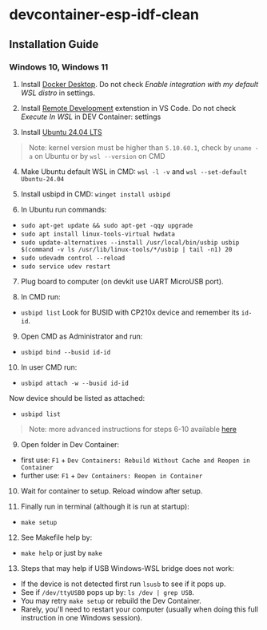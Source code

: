 # devcontainer-esp-idf-clean

## Installation Guide

### Windows 10, Windows 11

1. Install [Docker Desktop](https://www.docker.com/products/docker-desktop/). Do not check *Enable integration with my default WSL distro* in settings.

2. Install [Remote Development](https://marketplace.visualstudio.com/items?itemName=ms-vscode-remote.vscode-remote-extensionpack) extenstion in VS Code. Do not check *Execute In WSL* in DEV Container: settings

3. Install [Ubuntu 24.04 LTS](https://apps.microsoft.com/detail/9nz3klhxdjp5?hl=pl-pl&gl=PL)
> Note: kernel version must be higher than `5.10.60.1`, check by `uname -a` on Ubuntu or by `wsl --version` on CMD

4. Make Ubuntu default WSL in CMD: `wsl -l -v` and `wsl --set-default Ubuntu-24.04`

5. Install usbipd in CMD: `winget install usbipd`

6. In Ubuntu run commands:
- `sudo apt-get update && sudo apt-get -qqy upgrade`
- `sudo apt install linux-tools-virtual hwdata`
- `sudo update-alternatives --install /usr/local/bin/usbip usbip $(command -v ls /usr/lib/linux-tools/*/usbip | tail -n1) 20`
- `sudo udevadm control --reload`
- `sudo service udev restart`

7. Plug board to computer (on devkit use UART MicroUSB port).

8. In CMD run:
- `usbipd list`
    Look for BUSID with CP210x device and remember its `id-id`.

9. Open CMD as Administrator and run:
- `usbipd bind --busid id-id`

10. In user CMD run:
- `usbipd attach -w --busid id-id`

Now device should be listed as attached:
- `usbipd list`

> Note: more advanced instructions for steps 6-10 available [here](https://github.com/dorssel/usbipd-win/wiki/WSL-support)

9. Open folder in Dev Container:
- first use: `F1` + `Dev Containers: Rebuild Without Cache and Reopen in Container`
- further use: `F1` + `Dev Containers: Reopen in Container`

10. Wait for container to setup. Reload window after setup.

11. Finally run in terminal (although it is run at startup):
- `make setup`

12. See Makefile help by:
- `make help` or just by `make`

13. Steps that may help if USB Windows-WSL bridge does not work:
- If the device is not detected first run `lsusb` to see if it pops up.
- See if `/dev/ttyUSB0` pops up by: `ls /dev | grep USB`.
- You may retry `make setup` or rebuild the Dev Container.
- Rarely, you'll need to restart your computer (usually when doing this full instruction in one Windows session).
